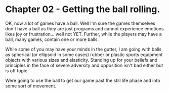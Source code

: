 # Chapter 02 - Getting the ball rolling.

OK, now a lot of games have a ball. Well I'm sure the games themselves don't
have a ball as they are just programs and cannot experience emotions likes
joy or frustration... well not YET. Further, while the players may have a ball,
many games, contain one or more balls.

While some of you may have your minds in the gutter, I am going with balls as
spherical (or ellipsoid in some cases) rubber or plastic sports equipment
objects with various sizes and elasticity. Standing up for your beliefs and
principles in the face of severe adversity and opposition isn't bad either but
is off topic.

Were going to use the ball to get our game past the still life phase and into
some sort of movement.
